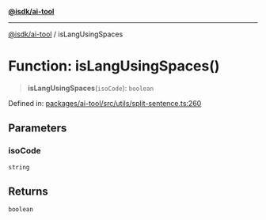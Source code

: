 [**@isdk/ai-tool**](../README.md)

***

[@isdk/ai-tool](../globals.md) / isLangUsingSpaces

# Function: isLangUsingSpaces()

> **isLangUsingSpaces**(`isoCode`): `boolean`

Defined in: [packages/ai-tool/src/utils/split-sentence.ts:260](https://github.com/isdk/ai-tool.js/blob/760349925bceb5de6b4188926a13bfb3f0ce4ced/src/utils/split-sentence.ts#L260)

## Parameters

### isoCode

`string`

## Returns

`boolean`
